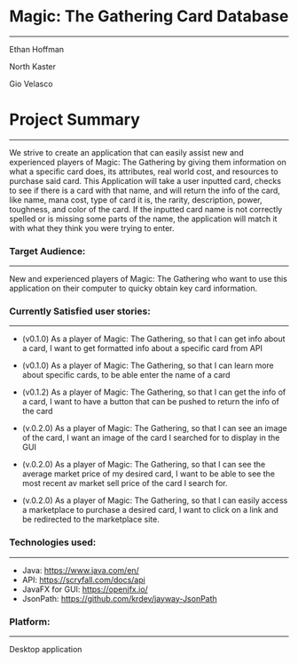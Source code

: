 # Magic: The Gathering Card Database
***
Ethan Hoffman

North Kaster

Gio Velasco

# Project Summary
***
We strive to create an application that can easily assist new and experienced players of 
Magic: The Gathering by giving them information on what a specific card does, its attributes, 
real world cost, and resources to purchase said card. This Application will take a user inputted
card, checks to see if there is a card with that name, and will return the info of the card,
like name, mana cost, type of card it is, the rarity, description, power, toughness, and color of the card.
If the inputted card name is not correctly spelled or is missing some parts of the name, the application will
match it with what they think you were trying to enter.

### Target Audience:
***
New and experienced players of Magic: The Gathering who want to use this application on their computer to quicky obtain key card information. 

### Currently Satisfied user stories:
***
* (v0.1.0) As a player of Magic: The Gathering, so that I can get info about a card, I want to get formatted info about a specific card from API 

* (v0.1.0) As a player of Magic: The Gathering, so that I can learn more about specific cards,
to be able enter the name of a card 

* (v0.1.2) As a player of Magic: The Gathering, so that I can get the info of a card, I want to have a button that can be pushed to return the info of the card 

* (v.0.2.0) As a player of Magic: The Gathering, so that I can see an image of the card, I want an image of the card I searched for to display in the GUI

* (v.0.2.0) As a player of Magic: The Gathering, so that I can see the average market price of my desired card, I want to be able to see the most recent av market sell price of the card I search for.

* (v.0.2.0) As a player of Magic: The Gathering, so that I can easily access a marketplace to purchase a desired card, I want to click on a link and be redirected to the marketplace site.

### Technologies used:
***
* Java: https://www.java.com/en/
* API: https://scryfall.com/docs/api 
* JavaFX for GUI: https://openjfx.io/
* JsonPath: https://github.com/krdev/jayway-JsonPath

### Platform:
***
Desktop application
